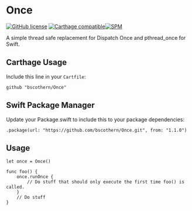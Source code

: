 # Once

[![GitHub license](https://img.shields.io/badge/license-MIT-lightgrey.svg)](https://raw.githubusercontent.com/Carthage/Carthage/master/LICENSE.md) [![Carthage compatible](https://img.shields.io/badge/Carthage-compatible-4BC51D.svg?style=flat)](https://github.com/Carthage/Carthage)[![SPM](https://img.shields.io/badge/spm-compatible-brightgreen.svg?style=flat)](https://swift.org/package-manager)

A simple thread safe replacement for Dispatch Once and pthread_once for Swift.

## Carthage Usage

Include this line in your `Cartfile`:
```
github "bscothern/Once"
```

## Swift Package Manager
Update your Package.swift to include this to your package dependencies:
```
.package(url: "https://github.com/bscothern/Once.git", from: "1.1.0")
```

## Usage
```
let once = Once()

func foo() {
    once.runOnce {
        // Do stuff that should only execute the first time foo() is called.
    }
    // Do stuff
}
```
